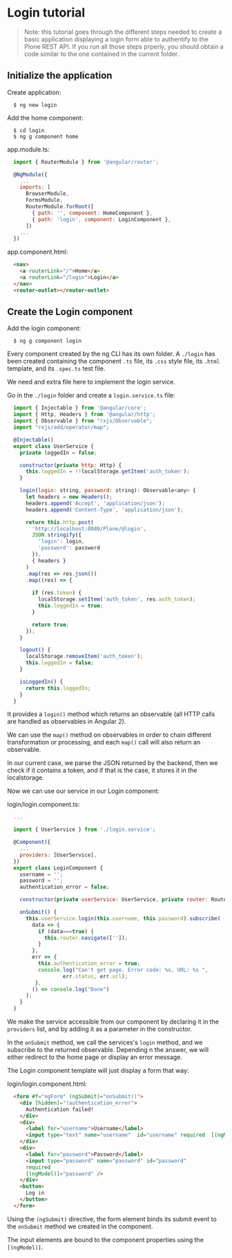 # Login tutorial

> Note: this tutorial goes through the different steps needed to create a basic application displaying a login form able to authentify to the Plone REST API. If you run all those steps prperly, you should obtain a code similar to the one contained in the current folder.

## Initialize the application

Create application:
```
  $ ng new login
```

Add the home component:
```
  $ cd login
  $ ng g component home
```

app.module.ts:

```javascript
  import { RouterModule } from '@angular/router';

  @NgModule({
    ...
    imports: [
      BrowserModule,
      FormsModule,
      RouterModule.forRoot([
        { path: '', component: HomeComponent },
        { path: 'login', component: LoginComponent },
      ])
    ...
  })
```

app.component.html:
```html
  <nav>
    <a routerLink="/">Home</a>
    <a routerLink="/login">Login</a>
  </nav>
  <router-outlet></router-outlet>
```

## Create the Login component

Add the login component:
```
  $ ng g component login
```

Every component created by the ng CLI has its own folder.
A `./login` has been created containing the component `.ts` file, its `.css` style file, its `.html` template, and its `.spec.ts` test file.

We need and extra file here to implement the login service.

Go in the `./login` folder and create a `login.service.ts` file:

```javascript
  import { Injectable } from '@angular/core';
  import { Http, Headers } from '@angular/http';
  import { Observable } from "rxjs/Observable";
  import "rxjs/add/operator/map";

  @Injectable()
  export class UserService {
    private loggedIn = false;

    constructor(private http: Http) {
      this.loggedIn = !!localStorage.getItem('auth_token');
    }

    login(login: string, password: string): Observable<any> {
      let headers = new Headers();
      headers.append('Accept', 'application/json');
      headers.append('Content-Type', 'application/json');

      return this.http.post(
        'http://localhost:8080/Plone/@login',
        JSON.stringify({
          'login': login,
          'password': password
        }),
        { headers }
      )
      .map(res => res.json())
      .map((res) => {
   
        if (res.token) {
          localStorage.setItem('auth_token', res.auth_token);
          this.loggedIn = true;
        }

        return true;
      });
    }

    logout() {
      localStorage.removeItem('auth_token');
      this.loggedIn = false;
    }

    isLoggedIn() {
      return this.loggedIn;
    }
  }
```

It provides a `login()` method which returns an observable (all HTTP calls are handled as observables in Angular 2).

We can use the `map()` method on observables in order to chain different transformation or processing, and each `map()` call will also return an observable.

In our current case, we parse the JSON returned by the backend, then we check if it contains a token, and if that is the case, it stores it in the localstorage.

Now we can use our service in our Login component:

login/login.component.ts:
```javascript
  ...

  import { UserService } from './login.service';

  @Component({
    ...
    providers: [UserService],
  })
  export class LoginComponent {
    username = '';
    password = '';
    authentication_error = false;

    constructor(private userService: UserService, private router: Router) {}

    onSubmit() {
      this.userService.login(this.username, this.password).subscribe(
        data => {
          if (data===true) {
            this.router.navigate(['']);
          }
        },
        err => {
          this.authentication_error = true;
          console.log("Can't get page. Error code: %s, URL: %s ",
                  err.status, err.url);
         },
        () => console.log("Done")
      );
    }
  }
```

We make the service accessible from our component by declaring it in the `providers` list, and by adding it as a parameter in the constructor.

In the `onSubmit` method, we call the services's `login` method, and we subscribe to the returned observable. Depending n the answer, we will either redirect to the home page or display an error message.

The Login component template will just display a form that way:

login/login.component.html:
```html
  <form #f="ngForm" (ngSubmit)="onSubmit()">
    <div [hidden]="!authentication_error">
      Authentication failed!
    </div>
    <div>
      <label for="username">Username</label>
      <input type="text" name="username"  id="username" required  [(ngModel)]="username"/>
    </div>
    <div>
      <label for="password">Password</label>
      <input type="password" name="password" id="password"
      required
      [(ngModel)]="password" />
    </div>
    <button>
      Log in
    </button>
  </form>
```

Using the `(ngSubmit)` directive, the form element binds its submit event to the `onSubmit` method we created in the component.

The input elements are bound to the component properties using the `[(ngModel)]`.